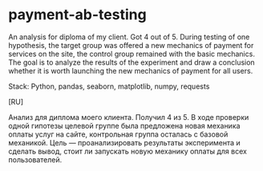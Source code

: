 # payment-ab-testing
An analysis for diploma of my client. Got 4 out of 5.
During testing of one hypothesis, the target group was offered a new mechanics of payment for services on the site, the control group remained with the basic mechanics. The goal is to analyze the results of the experiment and draw a conclusion whether it is worth launching the new mechanics of payment for all users.

Stack: Python, pandas, seaborn, matplotlib, numpy, requests

[RU]

Анализ для диплома моего клиента. Получил 4 из 5.
В ходе проверки одной гипотезы целевой группе была предложена новая механика оплаты услуг на сайте, контрольная группа осталась с базовой механикой. Цель — проанализировать результаты эксперимента и сделать вывод, стоит ли запускать новую механику оплаты для всех пользователей.
